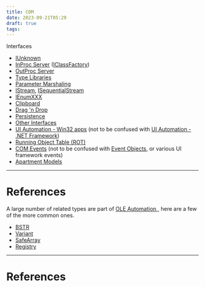 ```yaml
---
title: COM
date: 2023-09-21T05:29
draft: true
tags:
---
```


Interfaces

- [IUnknown](../iunknown/)
- [InProc Server](../inproc-server/) ([IClassFactory](https://learn.microsoft.com/en-us/windows/win32/api/unknwn/nn-unknwn-iclassfactory))
- [OutProc Server](../outproc-server/)
- [Type Libraries](../type-libraries/)
- [Parameter Marshaling](../parameter-marshaling/)
- [IStream](https://learn.microsoft.com/en-us/windows/win32/api/objidl/nn-objidl-istream), [ISequentialStream](https://learn.microsoft.com/en-us/windows/win32/api/objidl/nn-objidl-isequentialstream)
- [IEnumXXX](../ienumxxx/)
- [Clipboard](../clipboard/)
- [Drag 'n Drop](../drag--n-drop/)
- [Persistence](../persistence/)
- [Other Interfaces](../other-interfaces/)
- [UI Automation - Win32 apps](https://learn.microsoft.com/en-us/windows/win32/winauto/entry-uiauto-win32) (not to be confused with [UI Automation - .NET Framework](https://learn.microsoft.com/en-us/dotnet/framework/ui-automation/ui-automation-overview))
- [Running Object Table (ROT)](../running-object-table--rot-/)
- [COM Events](../com-events/) (not to be confused with [Event Objects](https://learn.microsoft.com/en-us/windows/win32/sync/event-objects), or various UI framework events)
- [Apartment Models](../apartment-models/)

---
# References

A large number of related types are part of  [OLE Automation ](https://learn.microsoft.com/en-us/windows/win32/api/_automat/), here are a few of the more common ones.

- [BSTR](https://learn.microsoft.com/en-us/previous-versions/windows/desktop/automat/bstr)
- [Variant](../variant/)
- [SafeArray](../safearray/)
- [Registry](../registry/)

---
# References
